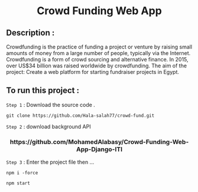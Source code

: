 <h1 align="center"> Crowd Funding Web App </h1>

## Description :

Crowdfunding is the practice of funding a project or venture by raising small amounts of money from a large number of people, typically via the Internet. Crowdfunding is a form of crowd sourcing and alternative finance. In 2015, over US$34 billion was raised worldwide by crowdfunding.
The aim of the project: Create a web platform for starting fundraiser projects in Egypt.

## To run this project :

`Step 1` : Download the source code .

```
git clone https://github.com/Hala-salah77/crowd-fund.git
```

`Step 2` : download background API

<h3 align="center">https://github.com/MohamedAlabasy/Crowd-Funding-Web-App-Django-ITI</h3>

`Step 3` : Enter the project file then ...

```
npm i -force
```

```
npm start
```
